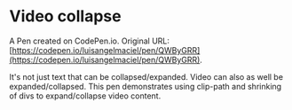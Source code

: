 # Video collapse

A Pen created on CodePen.io. Original URL: [https://codepen.io/luisangelmaciel/pen/QWByGRR](https://codepen.io/luisangelmaciel/pen/QWByGRR).

It's not just text that can be collapsed/expanded. Video can also as well be expanded/collapsed. This pen demonstrates using clip-path and shrinking of divs to expand/collapse video content.